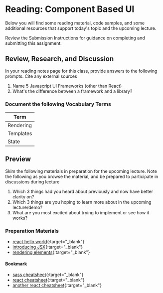 # Reading: Component Based UI

Below you will find some reading material, code samples, and some additional resources that support today's topic and the upcoming lecture.

Review the Submission Instructions for guidance on completing and submitting this assignment.

## Review, Research, and Discussion

In your reading notes page for this class, provide answers to the following prompts. Cite any external sources

1. Name 5 Javascript UI Frameworks (other than React)
1. What's the difference between a framework and a library?

### Document the following Vocabulary Terms

| Term                            |
| ------------------------------- |
| Rendering                       |
| Templates                       |
| State                           |

## Preview

Skim the following materials in preparation for the upcoming lecture. Note the following as you browse the material, and be prepared to participate in discussions during lecture

1. Which 3 things had you heard about previously and now have better clarity on?
1. Which 3 things are you hoping to learn more about in the upcoming lecture/demo?
1. What are you most excited about trying to implement or see how it works?

### Preparation Materials

- [react hello world](https://facebook.github.io/react/docs/hello-world.html){:target="_blank"}
- [introducing JSX](https://facebook.github.io/react/docs/introducing-jsx.html){:target="_blank"}
- [rendering elements](https://facebook.github.io/react/docs/rendering-elements.html){:target="_blank"}

#### Bookmark

- [sass cheatsheet](https://devhints.io/sass){:target="_blank"}
- [react cheatsheet](https://devhints.io/react){:target="_blank"}
- [another react cheatsheet](https://reactcheatsheet.com/){:target="_blank"}
